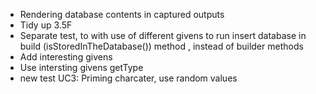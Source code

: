 - Rendering database contents in captured outputs
- Tidy up 3.5F
- Separate test, to with use of different givens to run insert database in build (isStoredInTheDatabase()) method
, instead of builder methods
- Add interesting givens
- Use intersting givens getType
- new test UC3: Priming charcater, use random values